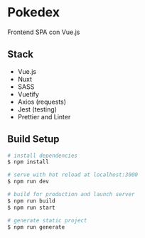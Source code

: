 # Pokedex
Frontend SPA con Vue.js

## Stack
- Vue.js
- Nuxt
- SASS
- Vuetify
- Axios (requests)
- Jest (testing)
- Prettier and Linter

## Build Setup

```bash
# install dependencies
$ npm install

# serve with hot reload at localhost:3000
$ npm run dev

# build for production and launch server
$ npm run build
$ npm run start

# generate static project
$ npm run generate
```

